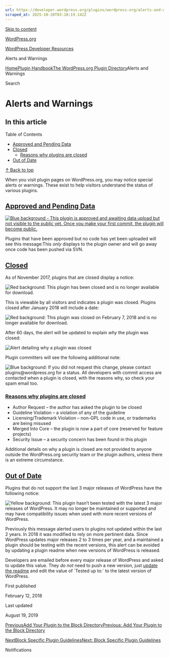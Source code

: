 ```yaml
---
url: https://developer.wordpress.org/plugins/wordpress-org/alerts-and-warnings
scraped_at: 2025-10-20T03:18:19.142Z
---
```


[Skip to content](https://developer.wordpress.org/plugins/wordpress-org/alerts-and-warnings/#wp--skip-link--target)

[WordPress.org](https://wordpress.org/)

[WordPress Developer Resources](https://developer.wordpress.org/)

Alerts and Warnings


[Home](https://developer.wordpress.org/)[Plugin Handbook](https://developer.wordpress.org/plugins/)[The WordPress.org Plugin Directory](https://developer.wordpress.org/plugins/wordpress-org/)Alerts and Warnings

Search

# Alerts and Warnings

## In this article

Table of Contents

- [Approved and Pending Data](https://developer.wordpress.org/plugins/wordpress-org/alerts-and-warnings/#approved-and-pending-data)
- [Closed](https://developer.wordpress.org/plugins/wordpress-org/alerts-and-warnings/#closed)
  - [Reasons why plugins are closed](https://developer.wordpress.org/plugins/wordpress-org/alerts-and-warnings/#reasons-why-plugins-are-closed)
- [Out of Date](https://developer.wordpress.org/plugins/wordpress-org/alerts-and-warnings/#out-of-date)

[↑ Back to top](https://developer.wordpress.org/plugins/wordpress-org/alerts-and-warnings/#wp--skip-link--target)

When you visit plugin pages on WordPress.org, you may notice special alerts or warnings. These exist to help visitors understand the status of various plugins.

## [Approved and Pending Data](https://developer.wordpress.org/plugins/wordpress-org/alerts-and-warnings/\#approved-and-pending-data)

[![Blue background - This plugin is approved and awaiting data upload but not visible to the public yet. Once you make your first commit, the plugin will become public.](https://i0.wp.com/developer.wordpress.org/files/2018/02/approved.jpg?resize=954%2C76&ssl=1)](https://i0.wp.com/developer.wordpress.org/files/2018/02/approved.jpg?ssl=1)

Plugins that have been approved but no code has yet been uploaded will see this message:This _only_ displays to the plugin owner and will go away once code has been pushed via SVN.

## [Closed](https://developer.wordpress.org/plugins/wordpress-org/alerts-and-warnings/\#closed)

As of November 2017, plugins that are closed display a notice:

![Red background: This plugin has been closed and is no longer available for download.](https://i0.wp.com/developer.wordpress.org/files/2018/02/closed.png?resize=629%2C52&ssl=1)

This is viewable by all visitors and indicates a plugin was closed. Plugins closed after January 2018 will include a date:

![Red background: This plugin was closed on February 7, 2018 and is no longer available for download.](https://i0.wp.com/developer.wordpress.org/files/2018/02/closed-alt.jpg?resize=624%2C56&ssl=1)

After 60 days, the alert will be updated to explain _why_ the plugin was closed:

![Alert detailing why a plugin was closed](https://i0.wp.com/developer.wordpress.org/files/2018/02/why-closed.png?resize=626%2C81&ssl=1)

Plugin committers will see the following additional note:

![Blue background: If you did not request this change, please contact plugins@wordpress.org for a status. All developers with commit access are contacted when a plugin is closed, with the reasons why, so check your spam email too.](https://i0.wp.com/developer.wordpress.org/files/2018/02/closed-owner.png?resize=629%2C101&ssl=1)

### [Reasons why plugins are closed](https://developer.wordpress.org/plugins/wordpress-org/alerts-and-warnings/\#reasons-why-plugins-are-closed)

- Author Request – the author has asked the plugin to be closed
- Guideline Violation – a violation of any of the guideline
- Licensing/Trademark Violation – non-GPL code in use, or trademarks are being misused
- Merged Into Core – the plugin is now a part of core (reserved for feature projects)
- Security Issue – a security concern has been found in this plugin

Additional details on why a plugin is closed are not provided to anyone outside the WordPress.org security team or the plugin authors, unless there is an extreme circumstance.

## [Out of Date](https://developer.wordpress.org/plugins/wordpress-org/alerts-and-warnings/\#out-of-date)

Plugins that do not support the last 3 major releases of WordPress have the following notice:

![Yellow background: This plugin hasn’t been tested with the latest 3 major releases of WordPress. It may no longer be maintained or supported and may have compatibility issues when used with more recent versions of WordPress.](https://i0.wp.com/developer.wordpress.org/files/2018/02/old.jpg?resize=965%2C83&ssl=1)

Previously this message alerted users to plugins not updated within the last 2 years. In 2018 it was modified to rely on more pertinent data. Since WordPress updates major releases 2 to 3 times per year, and a maintained a plugin should be testing with the recent versions, this alert can be avoided by updating a plugin readme when new versions of WordPress is released.

Developers are emailed before every major release of WordPress and asked to update this value. They _do not_ need to push a new version, just [update the readme](https://developer.wordpress.org/plugins/wordpress-org/how-your-readme-txt-works/) and edit the value of \`Tested up to:\` to the latest version of WordPress.

First published

February 12, 2018

Last updated

August 19, 2019

[PreviousAdd Your Plugin to the Block DirectoryPrevious: Add Your Plugin to the Block Directory](https://developer.wordpress.org/plugins/wordpress-org/add-your-plugin-to-the-block-directory/)

[NextBlock Specific Plugin GuidelinesNext: Block Specific Plugin Guidelines](https://developer.wordpress.org/plugins/wordpress-org/block-specific-plugin-guidelines/)

Notifications